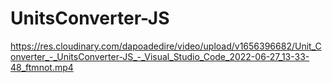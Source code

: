 # UnitsConverter-JS

https://res.cloudinary.com/dapoadedire/video/upload/v1656396682/Unit_Converter_-_UnitsConverter-JS_-_Visual_Studio_Code_2022-06-27_13-33-48_ftmnot.mp4
